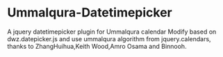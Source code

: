 # Ummalqura-Datetimepicker
A jquery datetimepicker plugin for Ummalqura calendar
Modify based on dwz.datepicker.js and use ummalqura algorithm from jquery.calendars, thanks to ZhangHuihua,Keith Wood,Amro Osama and Binnooh.
